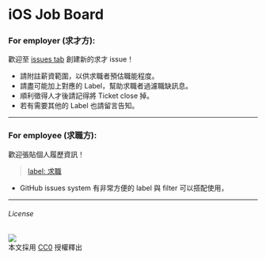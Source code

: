 # iOS Job Board

### For employer (求才方):

歡迎至 [issues tab](https://github.com/iostw/jobs/issues/) 創建新的求才 issue！  

- 請附註薪資範圍，以供求職者預估職能程度。
- 請盡可能加上對應的 Label，幫助求職者過濾職缺訊息。
- 順利徵得人才後請記得將 Ticket close 掉。
- 若有需要其他的 Label 也請留言告知。

-----

### For employee (求職方):

歡迎張貼個人履歷資訊！
> [label: 求職](https://github.com/iostw/jobs/labels/%E6%B1%82%E8%81%B7)

- GitHub issues system 有非常方便的 label 與 filter 可以搭配使用，  

-----

###### License
![](http://mirrors.creativecommons.org/presskit/buttons/88x31/svg/cc-zero.svg)  
本文採用 [CC0](https://creativecommons.org/publicdomain/zero/1.0/) 授權釋出
